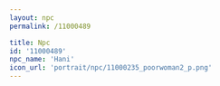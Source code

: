 ```yaml
---
layout: npc
permalink: /11000489

title: Npc
id: '11000489'
npc_name: 'Hani'
icon_url: 'portrait/npc/11000235_poorwoman2_p.png'
---
```

